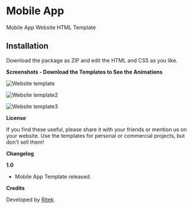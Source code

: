 # Mobile App
Mobile App Website HTML Template

## Installation
Download the package as ZIP and edit the HTML and CSS as you like.

**Screenshots - Download the Templates to See the Animations**

![Website template](https://user-images.githubusercontent.com/64047505/104851198-a3acd700-5919-11eb-90ab-f1a6c015a787.png)

![Website template2](https://user-images.githubusercontent.com/64047505/104851200-a60f3100-5919-11eb-98f7-b217fe7f30de.png)

![Website template3](https://user-images.githubusercontent.com/64047505/104851201-a6a7c780-5919-11eb-9be6-9b484f213fa9.png)

**License**

If you find these useful, please share it with your friends or mention us on your website. Use the templates for personal or commercial projects, but don't sell them!

**Changelog**

**1.0**

- Mobile App Template released.

**Credits**

Developed by [Ritek](https://www.ritekrounak.ml).
